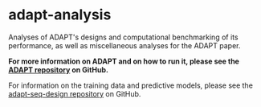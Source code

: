 # adapt-analysis
Analyses of ADAPT's designs and computational benchmarking of its performance, as well as miscellaneous analyses for the ADAPT paper.

**For more information on ADAPT and on how to run it, please see the [ADAPT repository](https://github.com/broadinstitute/adapt) on GitHub.**

For information on the training data and predictive models, please see the [adapt-seq-design repository](https://github.com/broadinstitute/adapt-seq-design) on GitHub.
